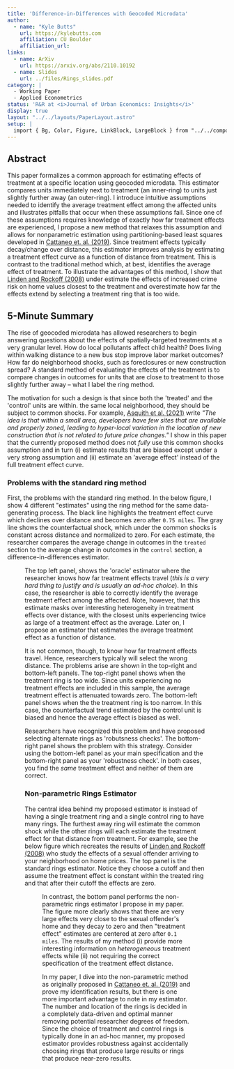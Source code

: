 ```yaml
---
title: 'Difference-in-Differences with Geocoded Microdata'
author:
  - name: "Kyle Butts"
    url: https://kylebutts.com
    affiliation: CU Boulder
    affiliation_url: 
links:
  - name: ArXiv 
    url: https://arxiv.org/abs/2110.10192
  - name: Slides
    url: ../files/Rings_slides.pdf
category: |
  - Working Paper
  - Applied Econometrics
status: 'R&R at <i>Journal of Urban Economics: Insights</i>'
display: true
layout: "../../layouts/PaperLayout.astro"
setup: |
  import { Bg, Color, Figure, LinkBlock, LargeBlock } from "../../components/mdx/"
---
```


## Abstract

This paper formalizes a common approach for estimating effects of treatment at a specific location using geocoded microdata. This estimator compares units immediately next to treatment (an inner-ring) to units just slightly further away (an outer-ring). I introduce intuitive assumptions needed to identify the average treatment effect among the affected units and illustrates pitfalls that occur when these assumptions fail. Since one of these assumptions requires knowledge of exactly how far treatment effects are experienced, I propose a new method that relaxes this assumption and allows for nonparametric estimation using partitioning-based least squares developed in [Cattaneo et. al. (2019)](https://maxhfarrell.com/research/Cattaneo-Farrell-Feng2020_AoS.pdf). Since treatment effects typically decay/change over distance, this estimator improves analysis by estimating a treatment effect curve as a function of distance from treatment. This is contrast to the traditional method which, at best, identifies the average effect of treatment. To illustrate the advantages of this method, I show that [Linden and Rockoff (2008)](https://www.aeaweb.org/articles?id=10.1257/aer.98.3.1103) under estimate the effects of increased crime risk on home values closest to the treatment and overestimate how far the effects extend by selecting a treatment ring that is too wide. 

## 5-Minute Summary

The rise of geocoded microdata has allowed researchers to begin answering questions about the effects of spatially-targeted treatments at a very granular level. How do local pollutants affect child health? Does living within walking distance to a new bus stop improve labor market outcomes? How far do neighborhood shocks, such as foreclosures or new construction spread? A standard method of evaluating the effects of the treatment is to compare changes in outcomes for units that are close to treatment to those slightly further away – what I label the <Color kelly>ring method</Color>.

The motivation for such a design is that since both the 'treated' and the 'control' units are within. the same local neighborhood, they should be subject to <Color coral>common shocks</Color>. For example, [Asquith et al. (2021)](https://dx.doi.org/10.1162/rest_a_01055) write *"The idea is that within a small area, developers have few sites that are available and properly zoned, leading to hyper-local variation in the location of new construction that is not related to future price changes."* I show in this paper that the currently proposed method does not *fully* use this <Color coral>common shocks</Color> assumption and in turn (i) estimate results that are biased except under a very strong assumption and (ii) estimate an 'average effect' instead of the full treatment effect curve.

### Problems with the standard ring method

First, the problems with the standard ring method. In the below figure, I show 4 different "estimates" using the ring method for the same data-generating process. The black line highlights the treatment effect curve which declines over distance and becomes zero after `0.75 miles`. The gray line shows the counterfactual shock, which under the <Color coral>common shocks</Color> is constant across distance and normalized to zero. For each estimate, the researcher compares the average change in outcomes in the `treated` section to the average change in outcomes in the `control` section, a difference-in-differences estimator.

<Figure src="/images/rings_ex.png" alt="Example of Problems with 'Standard' Rings method" />

The top left panel, shows the 'oracle' estimator where the researcher knows how far treatment effects travel (*this is a very hard thing to justify and is usually an ad-hoc choice*). In this case, the researcher is able to correctly identify the <Color alice>average treatment effect among the affected</Color>. Note, however, that this estimate masks over interesting heterogeneity in treatment effects over distance, with the closest units experiencing twice as large of a treatment effect as the average. Later on, I propose an estimator that estimates the average treatment effect as a function of distance.

It is not common, though, to know how far treatment effects travel. Hence, researchers typically will select the wrong distance. The problems arise are shown in the top-right and bottom-left panels. The top-right panel shows when the treatment ring is too wide. Since units experiencing no treatment effects are included in this sample, the average treatment effect is attenuated towards zero. The bottom-left panel shows when the the treatment ring is too narrow. In this case, the counterfactual trend estimated by the control unit is biased and hence the average effect is biased as well.

Researchers have recognized this problem and have proposed selecting alternate rings as 'robutsness checks'. The bottom-right panel shows the problem with this strategy. Consider using the bottom-left panel as your main specification and the bottom-right panel as your 'robustness check'. In both cases, you find the *same* treatment effect and neither of them are correct.

### Non-parametric Rings Estimator

The central idea behind my proposed estimator is instead of having a single treatment ring and a single control ring to have many rings. The furthest away ring will estimate the <Color coral>common shock</Color> while the other rings will each estimate the treatment effect for that distance from treatment. For example, see the below figure which recreates the results of [Linden and Rockoff (2008)](https://dx.doi.org/10.1257/aer.98.3.1103) who study the effects of a sexual offender arriving to your neighborhood on home prices. The top panel is the standard rings estimator. Notice they choose a cutoff and then assume the treatment effect is constant within the treated ring and that after their cutoff the effects are zero. 

<Figure src="/images/linden_rockoff.png" alt="Linden and Rockoff (2008) Analysis of Sexual Offender Arrival on Home Prices" />

In contrast, the bottom panel performs the non-parametric rings estimator I propose in my paper. The figure more clearly shows that there are very large effects very close to the sexual offender's home and they decay to zero and then "treatment effect" estimates are centered at zero after `0.1 miles`. The results of my method (i) provide more interesting information on *heterogeneous* treatment effects while (ii) not requiring the correct specification of the treatment effect distance.

In my paper, I dive into the non-parametric method as originally proposed in [Cattaneo et. al. (2019)](http://arxiv.org/abs/1804.04916) and prove my identification results, but there is one more important advantage to note in my estimator. The number and location of the rings is decided in a completely data-driven and optimal manner removing potential researcher degrees of freedom. Since the choice of treatment and control rings is typically done in an ad-hoc manner, my proposed estimator provides robustness against accidentally choosing rings that produce large results or rings that produce near-zero results.
